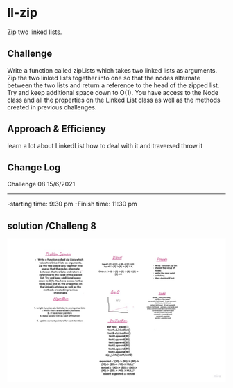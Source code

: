 # ll-zip
Zip two linked lists.

## Challenge
Write a function called zipLists which takes two linked lists as arguments. Zip the two linked lists together into one so that the nodes alternate between the two lists and return a reference to the head of the zipped list. Try and keep additional space down to O(1). You have access to the Node class and all the properties on the Linked List class as well as the methods created in previous challenges.

## Approach & Efficiency
learn a lot about LinkedList how to deal with it and traversed throw it 

## Change Log
Challenge 08 15/6/2021 
________________________________________________________


-starting time: 9:30 pm
-Finish time: 11:30 pm

## solution /Challeng 8

![whiteboard](ll_zip.jpg)